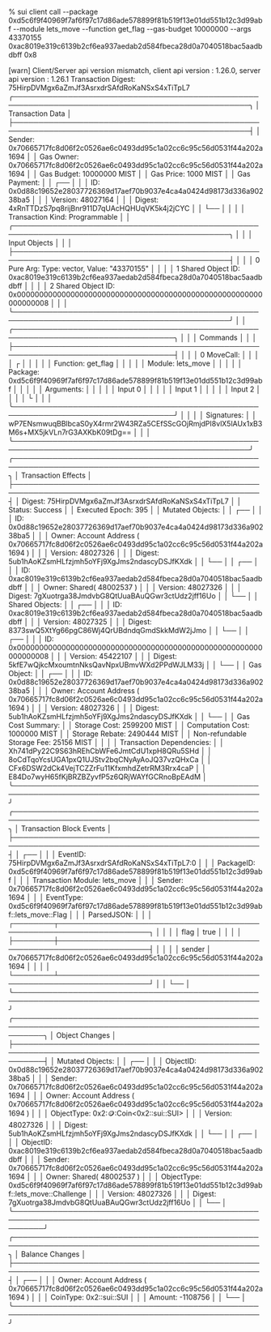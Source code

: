% sui client call  --package 0xd5c6f9f40969f7af6f97c17d86ade578899f81b519f13e01dd551b12c3d99abf  --module lets_move --function get_flag --gas-budget 10000000 --args  43370155 0xac8019e319c6139b2cf6ea937aedab2d584fbeca28d0a7040518bac5aadbdbff 0x8

[warn] Client/Server api version mismatch, client api version : 1.26.0, server api version : 1.26.1
Transaction Digest: 75HirpDVMgx6aZmJf3AsrxdrSAfdRoKaNSxS4xTiTpL7
╭─────────────────────────────────────────────────────────────────────────────────────────────────╮
│ Transaction Data                                                                                │
├─────────────────────────────────────────────────────────────────────────────────────────────────┤
│ Sender: 0x70665717fc8d06f2c0526ae6c0493dd95c1a02cc6c95c56d0531f44a202a1694                      │
│ Gas Owner: 0x70665717fc8d06f2c0526ae6c0493dd95c1a02cc6c95c56d0531f44a202a1694                   │
│ Gas Budget: 10000000 MIST                                                                       │
│ Gas Price: 1000 MIST                                                                            │
│ Gas Payment:                                                                                    │
│  ┌──                                                                                            │
│  │ ID: 0x0d88c19652e28037726369d17aef70b9037e4ca4a0424d98173d336a90238ba5                       │
│  │ Version: 48027164                                                                            │
│  │ Digest: 4xRnTTDzS7pq8rijBnr911D7qUAcHQHUqVK5k4j2jCYC                                         │
│  └──                                                                                            │
│                                                                                                 │
│ Transaction Kind: Programmable                                                                  │
│ ╭─────────────────────────────────────────────────────────────────────────────────────────────╮ │
│ │ Input Objects                                                                               │ │
│ ├─────────────────────────────────────────────────────────────────────────────────────────────┤ │
│ │ 0   Pure Arg: Type: vector<u8>, Value: "43370155"                                           │ │
│ │ 1   Shared Object    ID: 0xac8019e319c6139b2cf6ea937aedab2d584fbeca28d0a7040518bac5aadbdbff │ │
│ │ 2   Shared Object    ID: 0x0000000000000000000000000000000000000000000000000000000000000008 │ │
│ ╰─────────────────────────────────────────────────────────────────────────────────────────────╯ │
│ ╭──────────────────────────────────────────────────────────────────────────────────╮            │
│ │ Commands                                                                         │            │
│ ├──────────────────────────────────────────────────────────────────────────────────┤            │
│ │ 0  MoveCall:                                                                     │            │
│ │  ┌                                                                               │            │
│ │  │ Function:  get_flag                                                           │            │
│ │  │ Module:    lets_move                                                          │            │
│ │  │ Package:   0xd5c6f9f40969f7af6f97c17d86ade578899f81b519f13e01dd551b12c3d99abf │            │
│ │  │ Arguments:                                                                    │            │
│ │  │   Input  0                                                                    │            │
│ │  │   Input  1                                                                    │            │
│ │  │   Input  2                                                                    │            │
│ │  └                                                                               │            │
│ ╰──────────────────────────────────────────────────────────────────────────────────╯            │
│                                                                                                 │
│ Signatures:                                                                                     │
│    wP7ENsmwuqBBlbcaS0yX4rmr2W43RZa5CEfSScGOjRmjdPI8vlX5lAUx1xB3M6s+MX5jkVLn7rG3AXKbK09tDg==     │
│                                                                                                 │
╰─────────────────────────────────────────────────────────────────────────────────────────────────╯
╭───────────────────────────────────────────────────────────────────────────────────────────────────╮
│ Transaction Effects                                                                               │
├───────────────────────────────────────────────────────────────────────────────────────────────────┤
│ Digest: 75HirpDVMgx6aZmJf3AsrxdrSAfdRoKaNSxS4xTiTpL7                                              │
│ Status: Success                                                                                   │
│ Executed Epoch: 395                                                                               │
│ Mutated Objects:                                                                                  │
│  ┌──                                                                                              │
│  │ ID: 0x0d88c19652e28037726369d17aef70b9037e4ca4a0424d98173d336a90238ba5                         │
│  │ Owner: Account Address ( 0x70665717fc8d06f2c0526ae6c0493dd95c1a02cc6c95c56d0531f44a202a1694 )  │
│  │ Version: 48027326                                                                              │
│  │ Digest: 5ub1hAoKZsmHLfzjmh5oYFj9XgJms2ndascyDSJfKXdk                                           │
│  └──                                                                                              │
│  ┌──                                                                                              │
│  │ ID: 0xac8019e319c6139b2cf6ea937aedab2d584fbeca28d0a7040518bac5aadbdbff                         │
│  │ Owner: Shared( 48002537 )                                                                      │
│  │ Version: 48027326                                                                              │
│  │ Digest: 7gXuotrga38JmdvbG8QtUuaBAuQGwr3ctUdz2jff16Uo                                           │
│  └──                                                                                              │
│ Shared Objects:                                                                                   │
│  ┌──                                                                                              │
│  │ ID: 0xac8019e319c6139b2cf6ea937aedab2d584fbeca28d0a7040518bac5aadbdbff                         │
│  │ Version: 48027325                                                                              │
│  │ Digest: 8373swQ5XtYg66pgC86Wj4QrUBdndqGmdSkkMdW2jJmo                                           │
│  └──                                                                                              │
│  ┌──                                                                                              │
│  │ ID: 0x0000000000000000000000000000000000000000000000000000000000000008                         │
│  │ Version: 45422107                                                                              │
│  │ Digest: 5kfE7wQjkcMxoumtnNksQavNpxUBmvWXd2PPdWJLM33j                                           │
│  └──                                                                                              │
│ Gas Object:                                                                                       │
│  ┌──                                                                                              │
│  │ ID: 0x0d88c19652e28037726369d17aef70b9037e4ca4a0424d98173d336a90238ba5                         │
│  │ Owner: Account Address ( 0x70665717fc8d06f2c0526ae6c0493dd95c1a02cc6c95c56d0531f44a202a1694 )  │
│  │ Version: 48027326                                                                              │
│  │ Digest: 5ub1hAoKZsmHLfzjmh5oYFj9XgJms2ndascyDSJfKXdk                                           │
│  └──                                                                                              │
│ Gas Cost Summary:                                                                                 │
│    Storage Cost: 2599200 MIST                                                                     │
│    Computation Cost: 1000000 MIST                                                                 │
│    Storage Rebate: 2490444 MIST                                                                   │
│    Non-refundable Storage Fee: 25156 MIST                                                         │
│                                                                                                   │
│ Transaction Dependencies:                                                                         │
│    Xh741dPy22C9S63hREhCbWFe6JmtCdU1xpH8QRu5SHd                                                    │
│    8oCdTqoYcsUGA1pxQ1UJStv2bqCNyAyAoJQ37vzQHxCa                                                   │
│    CFx6DSW2dCk4VejTCZZrFu11KfxmhdZetrRM3Rrx4caP                                                   │
│    E84Do7wyH65fKjBRZBZyvfP5z6QRjWAYfGCRnoBpEAdM                                                   │
╰───────────────────────────────────────────────────────────────────────────────────────────────────╯
╭───────────────────────────────────────────────────────────────────────────────────────────────────╮
│ Transaction Block Events                                                                          │
├───────────────────────────────────────────────────────────────────────────────────────────────────┤
│  ┌──                                                                                              │
│  │ EventID: 75HirpDVMgx6aZmJf3AsrxdrSAfdRoKaNSxS4xTiTpL7:0                                        │
│  │ PackageID: 0xd5c6f9f40969f7af6f97c17d86ade578899f81b519f13e01dd551b12c3d99abf                  │
│  │ Transaction Module: lets_move                                                                  │
│  │ Sender: 0x70665717fc8d06f2c0526ae6c0493dd95c1a02cc6c95c56d0531f44a202a1694                     │
│  │ EventType: 0xd5c6f9f40969f7af6f97c17d86ade578899f81b519f13e01dd551b12c3d99abf::lets_move::Flag │
│  │ ParsedJSON:                                                                                    │
│  │   ┌────────┬────────────────────────────────────────────────────────────────────┐              │
│  │   │ flag   │ true                                                               │              │
│  │   ├────────┼────────────────────────────────────────────────────────────────────┤              │
│  │   │ sender │ 0x70665717fc8d06f2c0526ae6c0493dd95c1a02cc6c95c56d0531f44a202a1694 │              │
│  │   └────────┴────────────────────────────────────────────────────────────────────┘              │
│  └──                                                                                              │
╰───────────────────────────────────────────────────────────────────────────────────────────────────╯
╭──────────────────────────────────────────────────────────────────────────────────────────────────────────╮
│ Object Changes                                                                                           │
├──────────────────────────────────────────────────────────────────────────────────────────────────────────┤
│ Mutated Objects:                                                                                         │
│  ┌──                                                                                                     │
│  │ ObjectID: 0x0d88c19652e28037726369d17aef70b9037e4ca4a0424d98173d336a90238ba5                          │
│  │ Sender: 0x70665717fc8d06f2c0526ae6c0493dd95c1a02cc6c95c56d0531f44a202a1694                            │
│  │ Owner: Account Address ( 0x70665717fc8d06f2c0526ae6c0493dd95c1a02cc6c95c56d0531f44a202a1694 )         │
│  │ ObjectType: 0x2::coin::Coin<0x2::sui::SUI>                                                            │
│  │ Version: 48027326                                                                                     │
│  │ Digest: 5ub1hAoKZsmHLfzjmh5oYFj9XgJms2ndascyDSJfKXdk                                                  │
│  └──                                                                                                     │
│  ┌──                                                                                                     │
│  │ ObjectID: 0xac8019e319c6139b2cf6ea937aedab2d584fbeca28d0a7040518bac5aadbdbff                          │
│  │ Sender: 0x70665717fc8d06f2c0526ae6c0493dd95c1a02cc6c95c56d0531f44a202a1694                            │
│  │ Owner: Shared( 48002537 )                                                                             │
│  │ ObjectType: 0xd5c6f9f40969f7af6f97c17d86ade578899f81b519f13e01dd551b12c3d99abf::lets_move::Challenge  │
│  │ Version: 48027326                                                                                     │
│  │ Digest: 7gXuotrga38JmdvbG8QtUuaBAuQGwr3ctUdz2jff16Uo                                                  │
│  └──                                                                                                     │
╰──────────────────────────────────────────────────────────────────────────────────────────────────────────╯
╭───────────────────────────────────────────────────────────────────────────────────────────────────╮
│ Balance Changes                                                                                   │
├───────────────────────────────────────────────────────────────────────────────────────────────────┤
│  ┌──                                                                                              │
│  │ Owner: Account Address ( 0x70665717fc8d06f2c0526ae6c0493dd95c1a02cc6c95c56d0531f44a202a1694 )  │
│  │ CoinType: 0x2::sui::SUI                                                                        │
│  │ Amount: -1108756                                                                               │
│  └──                                                                                              │
╰───────────────────────────────────────────────────────────────────────────────────────────────────╯
